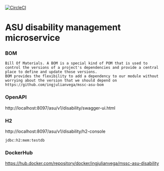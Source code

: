[![CircleCI](https://circleci.com/gh/ingjulianvega/mssc-asu-disability.svg?style=svg)](https://circleci.com/gh/ingjulianvega/mssc-asu-disability)

# ASU disability management microservice

### BOM

```
Bill Of Materials. A BOM is a special kind of POM that is used to control the versions of a project's dependencies and provide a central place to define and update those versions. 
BOM provides the flexibility to add a dependency to our module without worrying about the version that we should depend on
https://github.com/ingjulianvega/mssc-asu-bom
```

### OpenAPI

http://localhost:8097/asu/v1/disability/swagger-ui.html

### H2

http://localhost:8097/asu/v1/disability/h2-console

```
jdbc:h2:mem:testdb
```

### DockerHub

https://hub.docker.com/repository/docker/ingjulianvega/mssc-asu-disability
